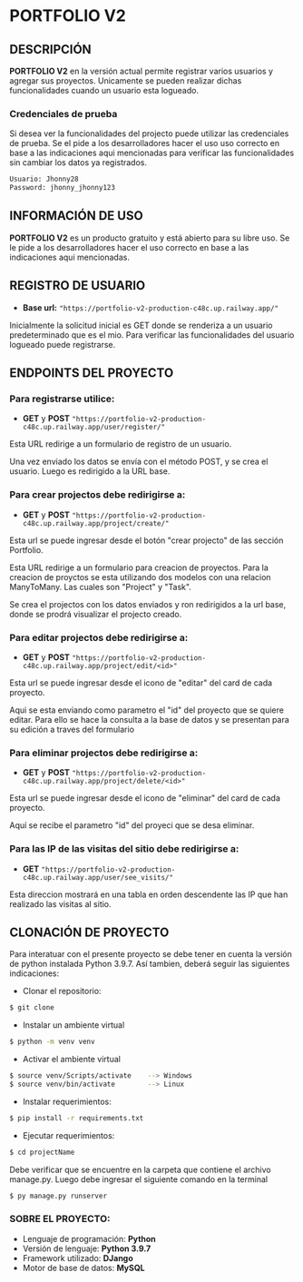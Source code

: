 # PORTFOLIO V2
## DESCRIPCIÓN

__PORTFOLIO V2__ en la versión actual permite registrar varios usuarios y agregar sus proyectos. Unicamente se pueden realizar dichas funcionalidades cuando un usuario esta logueado.

### Credenciales de prueba

Si desea ver la funcionalidades del projecto puede utilizar las credenciales de prueba. Se el pide a los desarrolladores hacer el uso uso correcto en base a las indicaciones aqui mencionadas para verificar las funcionalidades sin cambiar los datos ya registrados.

```sh 
Usuario: Jhonny28 
Password: jhonny_jhonny123
```

## INFORMACIÓN DE USO

__PORTFOLIO V2__ es un producto gratuito y está abierto para su libre uso. Se le pide a los desarrolladores hacer el uso correcto en base a las indicaciones aqui mencionadas.

## REGISTRO DE USUARIO

- __Base url:__  `"https://portfolio-v2-production-c48c.up.railway.app/"`

Inicialmente la solicitud inicial es GET donde se renderiza a un usuario predeterminado que es el mio. Para verificar las funcionalidades del usuario logueado puede registrarse.


## ENDPOINTS DEL PROYECTO

### Para registrarse utilice:

- __GET__  y  __POST__  `"https://portfolio-v2-production-c48c.up.railway.app/user/register/"`

Esta URL redirige a un formulario de registro de un usuario.

Una vez enviado los datos se envía con el método POST, y se crea el usuario. Luego es redirigido a la URL base.


 ### Para crear projectos debe redirigirse a:

- __GET__  y  __POST__ `"https://portfolio-v2-production-c48c.up.railway.app/project/create/"`

Esta url se puede ingresar desde el botón "crear projecto" de las sección Portfolio.

Esta URL redirige a un formulario para creacion de proyectos. Para la creacion de proyctos se esta utilizando dos modelos con una relacion ManyToMany. Las cuales son "Project" y "Task".

Se crea el projectos con los datos enviados y ron redirigidos a la url base, donde se prodrá visualizar el projecto creado.

### Para editar projectos debe redirigirse a:

- __GET__  y  __POST__ `"https://portfolio-v2-production-c48c.up.railway.app/project/edit/<id>"`

Esta url se puede ingresar desde el icono de "editar" del card de cada proyecto.

Aqui se esta enviando como parametro el "id" del proyecto que se quiere editar. Para ello se hace la consulta a la base de datos y se presentan para su edición a traves del formulario

### Para eliminar projectos debe redirigirse a:

- __GET__  y  __POST__ `"https://portfolio-v2-production-c48c.up.railway.app/project/delete/<id>"`

Esta url se puede ingresar desde el icono de "eliminar" del card de cada proyecto.

Aquí se recibe el parametro "id" del proyeci que se desa eliminar.

### Para las IP de las visitas del sitio debe redirigirse a:

- __GET__  `"https://portfolio-v2-production-c48c.up.railway.app/user/see_visits/"`

Esta direccion mostrará en una tabla en orden descendente las IP que han realizado las visitas al sitio.


## CLONACIÓN DE PROYECTO

Para interatuar con el presente proyecto se debe tener en cuenta la versión de python instalada Python 3.9.7. Así tambien, deberá seguir las siguientes indicaciones:

- Clonar el repositorio:
```sh
$ git clone 
```

- Instalar un ambiente virtual
```sh
$ python -m venv venv
```

- Activar el ambiente virtual
```sh
$ source venv/Scripts/activate    --> Windows
$ source venv/bin/activate        --> Linux
```

- Instalar requerimientos:
```sh
$ pip install -r requirements.txt
```

- Ejecutar requerimientos:
```sh
$ cd projectName
```
Debe verificar que se encuentre en la carpeta que contiene el archivo manage.py. Luego debe ingresar el siguiente comando en la terminal
```sh
$ py manage.py runserver
```


### SOBRE EL PROYECTO:

- Lenguaje de programación: __Python__
- Versión de lenguaje: __Python 3.9.7__
- Framework utilizado: __DJango__
- Motor de base de datos: __MySQL__